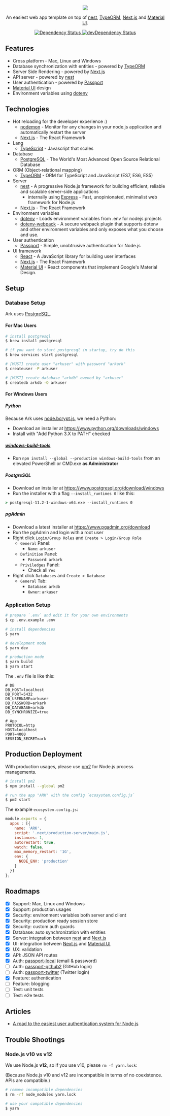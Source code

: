 <p align="center"><img src="https://i.imgur.com/Jq9XCVg.png"></p>

<p align="center">An easiest web app template on top of <a href="https://nestjs.com">nest</a>, <a href="http://typeorm.io">TypeORM</a>, <a href="https://nextjs.org">Next.js</a> and <a href="https://material-ui.com">Material UI</a>.</p>

<div align="center">
  <a href="https://david-dm.org/saltyshiomix/ark">
    <img src="https://david-dm.org/saltyshiomix/ark.svg" alt="Dependency Status" />
  </a>
  <a href="https://david-dm.org/saltyshiomix/ark?type=dev"> 
    <img src="https://david-dm.org/saltyshiomix/ark/dev-status.svg" alt="devDependency Status" />
  </a>
</div>

## Features

- Cross platform - Mac, Linux and Windows
- Database synchronization with entities - powered by [TypeORM](http://typeorm.io)
- Server Side Rendering - powered by [Next.js](https://nextjs.org)
- API server - powered by [nest](https://nestjs.com)
- User authentication - powered by [Passport](http://www.passportjs.org)
- [Material UI](https://material-ui.com) design
- Environment variables using [dotenv](https://github.com/motdotla/dotenv)

## Technologies

- Hot reloading for the developer experience :)
    - [nodemon](https://nodemon.io) - Monitor for any changes in your node.js application and automatically restart the server
    - [Next.js](https://nextjs.org) - The React Framework
- Lang
    - [TypeScript](https://www.typescriptlang.org) - Javascript that scales
- Database
    - [PostgreSQL](https://www.postgresql.org) - The World's Most Advanced Open Source Relational Database
- ORM (Object-relational mapping)
    - [TypeORM](http://typeorm.io) - ORM for TypeScript and JavaScript (ES7, ES6, ES5)
- Server
    - [nest](https://nestjs.com) - A progressive Node.js framework for building efficient, reliable and scalable server-side applications
        - internally using [Express](https://expressjs.com) - Fast, unopinionated, minimalist web framework for Node.js
    - [Next.js](https://nextjs.org) - The React Framework
- Environment variables
    - [dotenv](https://github.com/motdotla/dotenv) - Loads environment variables from .env for nodejs projects
    - [dotenv-webpack](https://github.com/mrsteele/dotenv-webpack) - A secure webpack plugin that supports dotenv and other environment variables and only exposes what you choose and use.
- User authentication
    - [Passport](http://www.passportjs.org) - Simple, unobtrusive authentication for Node.js
- UI framework
    - [React](https://reactjs.org) - A JavaScript library for building user interfaces
    - [Next.js](https://nextjs.org) - The React Framework
    - [Material UI](https://material-ui.com) - React components that implement Google's Material Design.

## Setup

### Database Setup

Ark uses [PostgreSQL](https://www.postgresql.org).

#### For Mac Users

```bash
# install postgresql
$ brew install postgresql

# if you want to start postgresql in startup, try do this
$ brew services start postgresql

# [MUST] create user "arkuser" with password "arkark"
$ createuser -P arkuser

# [MUST] create database "arkdb" owened by "arkuser"
$ createdb arkdb -O arkuser
```

#### For Windows Users

##### Python

Because Ark uses [node.bcrypt.js](https://github.com/kelektiv/node.bcrypt.js), we need a Python:

- Download an installer at <https://www.python.org/downloads/windows>
- Install with "Add Python 3.X to PATH" checked

##### [windows-build-tools](https://github.com/felixrieseberg/windows-build-tools)

- Run `npm install --global --production windows-build-tools` from an elevated PowerShell or CMD.exe **as Administrator**

##### PostgreSQL

- Download an installer at <https://www.postgresql.org/download/windows>
- Run the installer with a flag `--install_runtimes 0` like this:

```cmd
> postgresql-11.2-1-windows-x64.exe --install_runtimes 0
```

##### pgAdmin

- Download a latest installer at <https://www.pgadmin.org/download>
- Run the pgAdmin and login with a root user
- Right click `Login/Group Roles` and `Create > Login/Group Role`
    - `General` Panel:
        - `Name`: `arkuser`
    - `Definition` Panel:
        - `Password`: `arkark`
    - `Priviledges` Panel:
        - Check all `Yes`
- Right click `Databases` and `Create > Database`
    - `General` Tab:
        - `Database`: `arkdb`
        - `Owner`: `arkuser`

### Application Setup

```bash
# prepare `.env` and edit it for your own environments
$ cp .env.example .env

# install dependencies
$ yarn

# development mode
$ yarn dev

# production mode
$ yarn build
$ yarn start
```

The `.env` file is like this:

```
# DB
DB_HOST=localhost
DB_PORT=5432
DB_USERNAME=arkuser
DB_PASSWORD=arkark
DB_DATABASE=arkdb
DB_SYNCHRONIZE=true

# App
PROTOCOL=http
HOST=localhost
PORT=4000
SESSION_SECRET=ark
```

## Production Deployment

With production usages, please use [pm2](https://github.com/Unitech/pm2) for Node.js process managements.

```bash
# install pm2
$ npm install --global pm2

# run the app "ARK" with the config `ecosystem.config.js`
$ pm2 start
```

The example `ecosystem.config.js`:

```js
module.exports = {
  apps : [{
    name: 'ARK',
    script: '.next/production-server/main.js',
    instances: 1,
    autorestart: true,
    watch: false,
    max_memory_restart: '1G',
    env: {
      NODE_ENV: 'production'
    }
  }]
};
```

## Roadmaps

- [x] Support: Mac, Linux and Windows
- [x] Support: production usages
- [x] Security: environment variables both server and client
- [x] Security: production ready session store
- [x] Security: custom auth guards
- [x] Database: auto synchronization with entities
- [x] Server: integration between [nest](https://nestjs.com) and [Next.js](https://nextjs.org)
- [x] UI: integration between [Next.js](https://nextjs.org) and [Material UI](https://material-ui.com)
- [x] UX: validation
- [x] API: JSON API routes
- [x] Auth: [passport-local](https://github.com/jaredhanson/passport-local) (email & password)
- [ ] Auth: [passport-github2](https://github.com/cfsghost/passport-github) (GitHub login)
- [ ] Auth: [passport-twitter](https://github.com/jaredhanson/passport-twitter) (Twitter login)
- [x] Feature: authentication
- [ ] Feature: blogging
- [ ] Test: unit tests
- [ ] Test: e2e tests

## Articles

- [A road to the easiest user authentication system for Node.js](https://dev.to/saltyshiomix/a-road-to-the-easiest-user-authentication-system-for-nodejs-138f)

## Trouble Shootings

### Node.js v10 vs v12

We use Node.js **v12**, so if you use v10, please `rm -f yarn.lock`:

(Because Node.js v10 and v12 are incompatible in terms of no coexistence. APIs are compatible.)

```bash
# remove incompatible dependencies
$ rm -rf node_modules yarn.lock

# use your compatible dependencies
$ yarn
```
